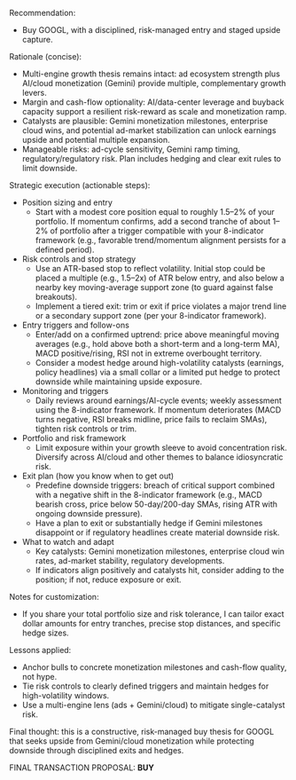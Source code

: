 Recommendation:
- Buy GOOGL, with a disciplined, risk-managed entry and staged upside capture.

Rationale (concise):
- Multi-engine growth thesis remains intact: ad ecosystem strength plus AI/cloud monetization (Gemini) provide multiple, complementary growth levers.
- Margin and cash-flow optionality: AI/data-center leverage and buyback capacity support a resilient risk-reward as scale and monetization ramp.
- Catalysts are plausible: Gemini monetization milestones, enterprise cloud wins, and potential ad-market stabilization can unlock earnings upside and potential multiple expansion.
- Manageable risks: ad-cycle sensitivity, Gemini ramp timing, regulatory/regulatory risk. Plan includes hedging and clear exit rules to limit downside.

Strategic execution (actionable steps):
- Position sizing and entry
  - Start with a modest core position equal to roughly 1.5–2% of your portfolio. If momentum confirms, add a second tranche of about 1–2% of portfolio after a trigger compatible with your 8-indicator framework (e.g., favorable trend/momentum alignment persists for a defined period).
- Risk controls and stop strategy
  - Use an ATR-based stop to reflect volatility. Initial stop could be placed a multiple (e.g., 1.5–2x) of ATR below entry, and also below a nearby key moving-average support zone (to guard against false breakouts).
  - Implement a tiered exit: trim or exit if price violates a major trend line or a secondary support zone (per your 8-indicator framework).
- Entry triggers and follow-ons
  - Enter/add on a confirmed uptrend: price above meaningful moving averages (e.g., hold above both a short-term and a long-term MA), MACD positive/rising, RSI not in extreme overbought territory.
  - Consider a modest hedge around high-volatility catalysts (earnings, policy headlines) via a small collar or a limited put hedge to protect downside while maintaining upside exposure.
- Monitoring and triggers
  - Daily reviews around earnings/AI-cycle events; weekly assessment using the 8-indicator framework. If momentum deteriorates (MACD turns negative, RSI breaks midline, price fails to reclaim SMAs), tighten risk controls or trim.
- Portfolio and risk framework
  - Limit exposure within your growth sleeve to avoid concentration risk. Diversify across AI/cloud and other themes to balance idiosyncratic risk.
- Exit plan (how you know when to get out)
  - Predefine downside triggers: breach of critical support combined with a negative shift in the 8-indicator framework (e.g., MACD bearish cross, price below 50-day/200-day SMAs, rising ATR with ongoing downside pressure).
  - Have a plan to exit or substantially hedge if Gemini milestones disappoint or if regulatory headlines create material downside risk.
- What to watch and adapt
  - Key catalysts: Gemini monetization milestones, enterprise cloud win rates, ad-market stability, regulatory developments.
  - If indicators align positively and catalysts hit, consider adding to the position; if not, reduce exposure or exit.

Notes for customization:
- If you share your total portfolio size and risk tolerance, I can tailor exact dollar amounts for entry tranches, precise stop distances, and specific hedge sizes.

Lessons applied:
- Anchor bulls to concrete monetization milestones and cash-flow quality, not hype.
- Tie risk controls to clearly defined triggers and maintain hedges for high-volatility windows.
- Use a multi-engine lens (ads + Gemini/cloud) to mitigate single-catalyst risk.

Final thought: this is a constructive, risk-managed buy thesis for GOOGL that seeks upside from Gemini/cloud monetization while protecting downside through disciplined exits and hedges.

FINAL TRANSACTION PROPOSAL: **BUY**